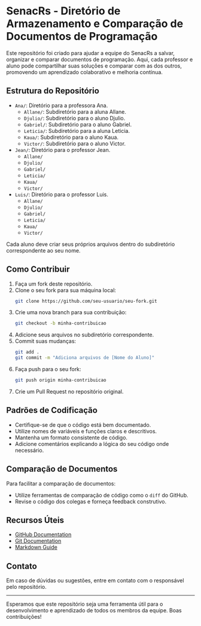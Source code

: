 # SenacRs - Diretório de Armazenamento e Comparação de Documentos de Programação

Este repositório foi criado para ajudar a equipe do SenacRs a salvar, organizar e comparar documentos de programação. Aqui, cada professor e aluno pode compartilhar suas soluções e comparar com as dos outros, promovendo um aprendizado colaborativo e melhoria contínua.

## Estrutura do Repositório

- `Ana/`: Diretório para a professora Ana.
  - `Allane/`: Subdiretório para a aluna Allane.
  - `Djulio/`: Subdiretório para o aluno Djulio.
  - `Gabriel/`: Subdiretório para o aluno Gabriel.
  - `Leticia/`: Subdiretório para a aluna Leticia.
  - `Kaua/`: Subdiretório para o aluno Kaua.
  - `Victor/`: Subdiretório para o aluno Victor.
- `Jean/`: Diretório para o professor Jean.
  - `Allane/`
  - `Djulio/`
  - `Gabriel/`
  - `Leticia/`
  - `Kaua/`
  - `Victor/`
- `Luis/`: Diretório para o professor Luis.
  - `Allane/`
  - `Djulio/`
  - `Gabriel/`
  - `Leticia/`
  - `Kaua/`
  - `Victor/`

Cada aluno deve criar seus próprios arquivos dentro do subdiretório correspondente ao seu nome.

## Como Contribuir

1. Faça um fork deste repositório.
2. Clone o seu fork para sua máquina local:
    ```sh
    git clone https://github.com/seu-usuario/seu-fork.git
    ```
3. Crie uma nova branch para sua contribuição:
    ```sh
    git checkout -b minha-contribuicao
    ```
4. Adicione seus arquivos no subdiretório correspondente.
5. Commit suas mudanças:
    ```sh
    git add .
    git commit -m "Adiciona arquivos de [Nome do Aluno]"
    ```
6. Faça push para o seu fork:
    ```sh
    git push origin minha-contribuicao
    ```
7. Crie um Pull Request no repositório original.

## Padrões de Codificação

- Certifique-se de que o código está bem documentado.
- Utilize nomes de variáveis e funções claros e descritivos.
- Mantenha um formato consistente de código.
- Adicione comentários explicando a lógica do seu código onde necessário.

## Comparação de Documentos

Para facilitar a comparação de documentos:
- Utilize ferramentas de comparação de código como o `diff` do GitHub.
- Revise o código dos colegas e forneça feedback construtivo.

## Recursos Úteis

- [GitHub Documentation](https://docs.github.com/)
- [Git Documentation](https://git-scm.com/doc)
- [Markdown Guide](https://www.markdownguide.org/)

## Contato

Em caso de dúvidas ou sugestões, entre em contato com o responsável pelo repositório.

---

Esperamos que este repositório seja uma ferramenta útil para o desenvolvimento e aprendizado de todos os membros da equipe. Boas contribuições!


